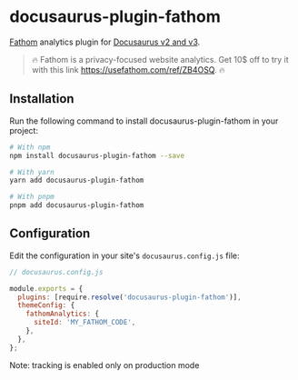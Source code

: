 # docusaurus-plugin-fathom

[Fathom](https://usefathom.com/ref/ZB4OSQ) analytics plugin for [Docusaurus v2 and v3](https://github.com/facebook/docusaurus).

> 🔥 Fathom is a privacy-focused website analytics. Get 10\$ off to try it with this link https://usefathom.com/ref/ZB4OSQ. 🔥

## Installation

Run the following command to install docusaurus-plugin-fathom in your project:

```sh
# With npm
npm install docusaurus-plugin-fathom --save

# With yarn
yarn add docusaurus-plugin-fathom

# With pnpm
pnpm add docusaurus-plugin-fathom
```

## Configuration

Edit the configuration in your site's `docusaurus.config.js` file:

```js
// docusaurus.config.js

module.exports = {
  plugins: [require.resolve('docusaurus-plugin-fathom')],
  themeConfig: {
    fathomAnalytics: {
      siteId: 'MY_FATHOM_CODE',
    },
  },
};
```

Note: tracking is enabled only on production mode
